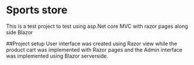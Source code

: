 # Sports store
This is a test project to test using asp.Net core MVC with razor pages along side Blazor

##Project setup
User interface was created using Razor view while the product cart was implemented with Razor pages and the Admin interface was implemented using Blazor serverside.

